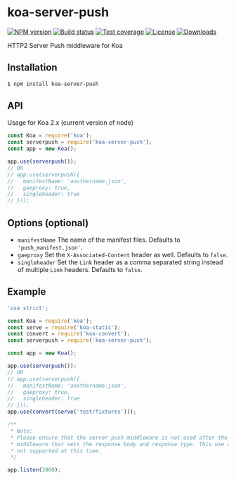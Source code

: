 # koa-server-push

[![NPM version][npm-image]][npm-url]
[![Build status][travis-image]][travis-url]
[![Test coverage][coveralls-image]][coveralls-url]
[![License][license-image]][license-url]
[![Downloads][downloads-image]][downloads-url]

HTTP2 Server Push middleware for Koa

## Installation
```bash
$ npm install koa-server-push
```

## API
Usage for Koa 2.x (current version of node)
```js
const Koa = require('koa');
const serverpush = require('koa-server-push');
const app = new Koa();

app.use(serverpush());
// OR
// app.use(serverpush({
//   manifestName: 'anothername.json',
//   gaeproxy: true,
//   singleheader: true
// }));
```

## Options (optional)
- `manifestName` The name of the manifest files. Defaults to `'push_manifest.json'`.
- `gaeproxy` Set the `X-Associated-Content` header as well. Defaults to `false`.
- `singleheader` Set the `Link` header as a comma separated string instead of multiple `Link` headers. Defaults to `false`.

## Example
```js
'use strict';

const Koa = require('koa');
const serve = require('koa-static');
const convert = require('koa-convert');
const serverpush = require('koa-server-push');

const app = new Koa();

app.use(serverpush());
// OR
// app.use(serverpush({
//   manifestName: 'anothername.json',
//   gaeproxy: true,
//   singleheader: true
// }));
app.use(convert(serve('test/fixtures')));

/**
 * Note:
 * Please ensure that the server push middleware is not used after the
 * middleware that sets the response body and response type. This use case is
 * not supported at this time.
 */

app.listen(3000);
```

[npm-image]: https://img.shields.io/npm/v/koa-server-push.svg?style=flat-square
[npm-url]: https://npmjs.org/package/koa-server-push
[github-tag]: http://img.shields.io/github/tag/silenceisgolden/koa-server-push.svg?style=flat-square
[github-url]: https://github.com/silenceisgolden/koa-server-push/tags
[travis-image]: https://img.shields.io/travis/silenceisgolden/koa-server-push.svg?style=flat-square
[travis-url]: https://travis-ci.org/silenceisgolden/koa-server-push
[coveralls-image]: https://img.shields.io/coveralls/silenceisgolden/koa-server-push.svg?style=flat-square
[coveralls-url]: https://coveralls.io/r/silenceisgolden/koa-server-push?branch=master
[license-image]: http://img.shields.io/npm/l/koa-server-push.svg?style=flat-square
[license-url]: LICENSE
[downloads-image]: http://img.shields.io/npm/dm/koa-server-push.svg?style=flat-square
[downloads-url]: https://npmjs.org/package/koa-server-push

